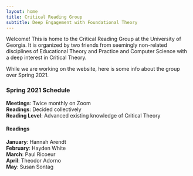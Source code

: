```yaml
---
layout: home
title: Critical Reading Group 
subtitle: Deep Engagement with Foundational Theory
---
```


Welcome! This is home to the Critical Reading Group at the University of Georgia. It is organized by two friends from seemingly non-related disciplines of Educational Theory and Practice and Computer Science with a deep interest in Critical Theory.

While we are working on the website, here is some info about the group over Spring 2021. 

### Spring 2021 Schedule
**Meetings**: Twice monthly on Zoom\
**Readings**: Decided collectively\
**Reading Level**: Advanced existing knowledge of Critical Theory

#### Readings
**January**: Hannah Arendt\
**February**: Hayden White\
**March**: Paul Ricoeur\
**April**: Theodor Adorno\
**May**: Susan Sontag


